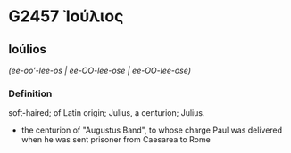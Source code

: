 # G2457 Ἰούλιος

## Ioúlios

_(ee-oo'-lee-os | ee-OO-lee-ose | ee-OO-lee-ose)_

### Definition

soft-haired; of Latin origin; Julius, a centurion; Julius.

- the centurion of &quot;Augustus Band&quot;, to whose charge Paul was delivered when he was sent prisoner from Caesarea to Rome

